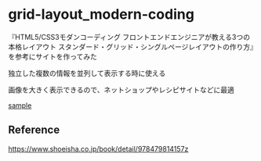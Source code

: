 # grid-layout_modern-coding
『HTML5/CSS3モダンコーディング フロントエンドエンジニアが教える3つの本格レイアウト スタンダード・グリッド・シングルページレイアウトの作り方』を参考にサイトを作ってみた

独立した複数の情報を並列して表示する時に使える

画像を大きく表示できるので、ネットショップやレシピサイトなどに最適

[sample](https://tombo-gokuraku.github.io/grid-layout_modern-coding/)

## Reference
https://www.shoeisha.co.jp/book/detail/978479814157z

